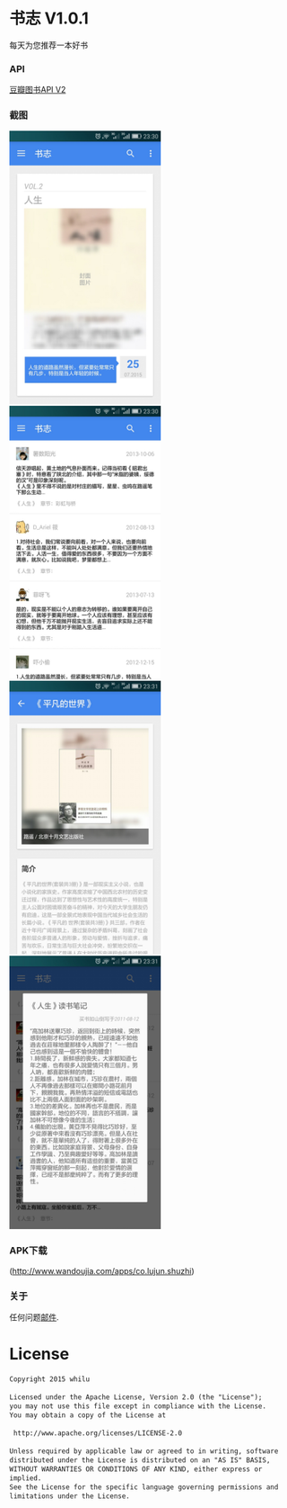 # 书志 V1.0.1
每天为您推荐一本好书

### API
[豆瓣图书API V2](http://developers.douban.com/wiki/?title=api_v2)

### 截图
<img src="/screenshots/Screenshot_2015-07-25-23-30-16.jpeg" alt="Screenshot_2015-07-25-23-30-16.jpeg" title="Screenshot_2015-07-25-23-30-16.jpeg"  width="270" height="486"/>
<img src="/screenshots/Screenshot_2015-07-25-23-30-24.jpeg" alt="Screenshot_2015-07-25-23-30-24.jpeg" title="Screenshot_2015-07-25-23-30-24.jpeg"  width="270" height="486"/>
<img src="/screenshots/Screenshot_2015-07-25-23-31-45.jpeg" alt="Screenshot_2015-07-25-23-31-45.jpeg" title="Screenshot_2015-07-25-23-31-45.jpeg"  width="270" height="486"/>
<img src="/screenshots/Screenshot_2015-07-25-23-31-06.jpeg" alt="Screenshot_2015-07-25-23-31-06.jpeg" title="Screenshot_2015-07-25-23-31-06.jpeg"  width="270" height="486"/>

### APK下载
(http://www.wandoujia.com/apps/co.lujun.shuzhi)

### 关于
任何问题[邮件](mailto:lujun.byte@gmail.com).

License
============
    Copyright 2015 whilu

	Licensed under the Apache License, Version 2.0 (the "License");
	you may not use this file except in compliance with the License.
	You may obtain a copy of the License at

     http://www.apache.org/licenses/LICENSE-2.0

	Unless required by applicable law or agreed to in writing, software
	distributed under the License is distributed on an "AS IS" BASIS,
	WITHOUT WARRANTIES OR CONDITIONS OF ANY KIND, either express or implied.
	See the License for the specific language governing permissions and
	limitations under the License.

